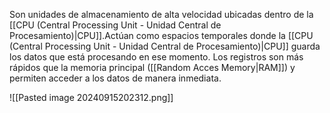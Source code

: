 Son unidades de almacenamiento de alta velocidad ubicadas dentro de la [[CPU (Central Processing Unit - Unidad Central de Procesamiento)|CPU]].Actúan como espacios temporales donde la [[CPU (Central Processing Unit - Unidad Central de Procesamiento)|CPU]] guarda los datos que está procesando en ese momento. Los registros son más rápidos que la memoria principal ([[Random Acces Memory|RAM]]) y permiten acceder a los datos de manera inmediata.

![[Pasted image 20240915202312.png]]